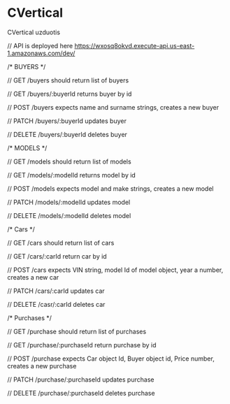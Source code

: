# CVertical
CVertical uzduotis

// API is deployed here https://wxosq8okvd.execute-api.us-east-1.amazonaws.com/dev/

/*
      BUYERS
*/

// GET /buyers should return list of buyers

// GET /buyers/:buyerId returns buyer by id

// POST /buyers expects name and surname strings, creates a new buyer

// PATCH /buyers/:buyerId  updates buyer

// DELETE /buyers/:buyerId deletes buyer

/*
      MODELS
*/

// GET /models should return list of models

// GET /models/:modelId returns model by id

// POST /models expects model and make strings, creates a new model

// PATCH /models/:modelId  updates model

// DELETE /models/:modelId deletes model

/*
      Cars
*/

// GET /cars should return list of cars

// GET /cars/:carId return car by id

// POST /cars expects VIN string, model Id of model object, year a number,  creates a new car

// PATCH /cars/:carId  updates car

// DELETE /casr/:carId deletes car

/*
      Purchases
*/

// GET /purchase should return list of purchases

// GET /purchase/:purchaseId return purchase by id

// POST /purchase expects Car object Id, Buyer object id, Price number, creates a new purchase

// PATCH /purchase/:purchaseId  updates purchase

// DELETE /purchase/:purchaseId deletes purchase
